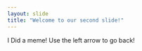 ```yaml
---
layout: slide
title: "Welcome to our second slide!"
---
```

I Did a meme!
Use the left arrow to go back!
